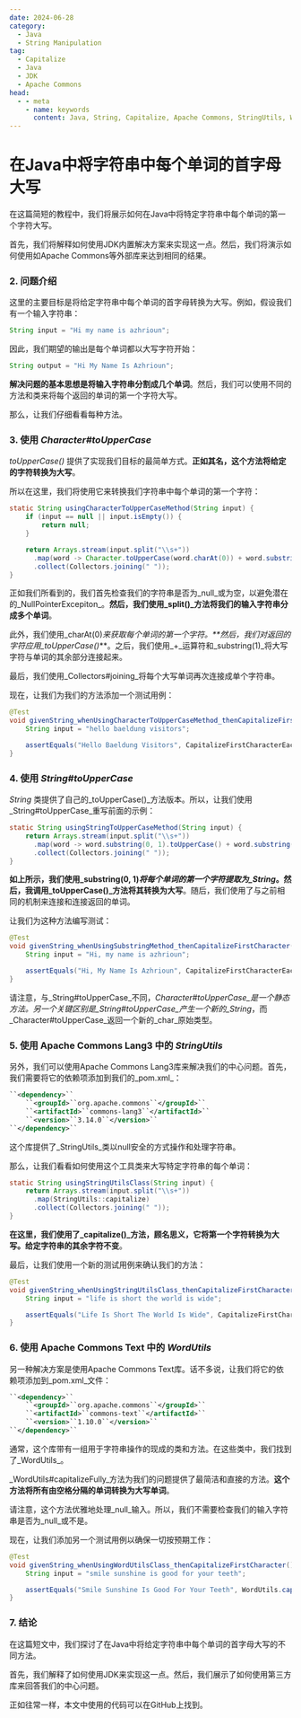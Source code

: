 ```yaml
---
date: 2024-06-28
category:
  - Java
  - String Manipulation
tag:
  - Capitalize
  - Java
  - JDK
  - Apache Commons
head:
  - - meta
    - name: keywords
      content: Java, String, Capitalize, Apache Commons, StringUtils, WordUtils
---
```


# 在Java中将字符串中每个单词的首字母大写

在这篇简短的教程中，我们将展示如何在Java中将特定字符串中每个单词的第一个字符大写。

首先，我们将解释如何使用JDK内置解决方案来实现这一点。然后，我们将演示如何使用如Apache Commons等外部库来达到相同的结果。

### 2. 问题介绍

这里的主要目标是将给定字符串中每个单词的首字母转换为大写。例如，假设我们有一个输入字符串：

```java
String input = "Hi my name is azhrioun";
```

因此，我们期望的输出是每个单词都以大写字符开始：

```java
String output = "Hi My Name Is Azhrioun";
```

**解决问题的基本思想是将输入字符串分割成几个单词**。然后，我们可以使用不同的方法和类来将每个返回的单词的第一个字符大写。

那么，让我们仔细看看每种方法。

### 3. 使用 _Character#toUpperCase_

_toUpperCase()_ 提供了实现我们目标的最简单方式。**正如其名，这个方法将给定的字符转换为大写**。

所以在这里，我们将使用它来转换我们字符串中每个单词的第一个字符：

```java
static String usingCharacterToUpperCaseMethod(String input) {
    if (input == null || input.isEmpty()) {
        return null;
    }

    return Arrays.stream(input.split("\\s+"))
      .map(word -> Character.toUpperCase(word.charAt(0)) + word.substring(1))
      .collect(Collectors.joining(" "));
}
```

正如我们所看到的，我们首先检查我们的字符串是否为_null_或为空，以避免潜在的_NullPointerExcepiton_。**然后，我们使用_split()_方法将我们的输入字符串分成多个单词**。

此外，我们使用_charAt(0)_来获取每个单词的第一个字符。**然后，我们对返回的字符应用_toUpperCase()_**。之后，我们使用_+_运算符和_substring(1)_将大写字符与单词的其余部分连接起来。

最后，我们使用_Collectors#joining_将每个大写单词再次连接成单个字符串。

现在，让我们为我们的方法添加一个测试用例：

```java
@Test
void givenString_whenUsingCharacterToUpperCaseMethod_thenCapitalizeFirstCharacter() {
    String input = "hello baeldung visitors";

    assertEquals("Hello Baeldung Visitors", CapitalizeFirstCharacterEachWordUtils.usingCharacterToUpperCaseMethod(input));
}
```

### 4. 使用 _String#toUpperCase_

_String_ 类提供了自己的_toUpperCase()_方法版本。所以，让我们使用_String#toUpperCase_重写前面的示例：

```java
static String usingStringToUpperCaseMethod(String input) {
    return Arrays.stream(input.split("\\s+"))
      .map(word -> word.substring(0, 1).toUpperCase() + word.substring(1))
      .collect(Collectors.joining(" "));
}
```

**如上所示，我们使用_substring(0, 1)_将每个单词的第一个字符提取为_String_。然后，我调用_toUpperCase()_方法将其转换为大写**。随后，我们使用了与之前相同的机制来连接和连接返回的单词。

让我们为这种方法编写测试：

```java
@Test
void givenString_whenUsingSubstringMethod_thenCapitalizeFirstCharacter() {
    String input = "Hi, my name is azhrioun";

    assertEquals("Hi, My Name Is Azhrioun", CapitalizeFirstCharacterEachWordUtils.usingStringToUpperCaseMethod(input));
}
```

请注意，与_String#toUpperCase_不同，_Character#toUpperCase_是一个静态方法。另一个关键区别是_String#toUpperCase_产生一个新的_String_，而_Character#toUpperCase_返回一个新的_char_原始类型。

### 5. 使用 Apache Commons Lang3 中的 _StringUtils_

另外，我们可以使用Apache Commons Lang3库来解决我们的中心问题。首先，我们需要将它的依赖项添加到我们的_pom.xml_：

```xml
``<dependency>``
    ``<groupId>``org.apache.commons``</groupId>``
    ``<artifactId>``commons-lang3``</artifactId>``
    ``<version>``3.14.0``</version>``
``</dependency>``
```

这个库提供了_StringUtils_类以null安全的方式操作和处理字符串。

那么，让我们看看如何使用这个工具类来大写特定字符串的每个单词：

```java
static String usingStringUtilsClass(String input) {
    return Arrays.stream(input.split("\\s+"))
      .map(StringUtils::capitalize)
      .collect(Collectors.joining(" "));
}
```

**在这里，我们使用了_capitalize()_方法，顾名思义，它将第一个字符转换为大写。给定字符串的其余字符不变**。

最后，让我们使用一个新的测试用例来确认我们的方法：

```java
@Test
void givenString_whenUsingStringUtilsClass_thenCapitalizeFirstCharacter() {
    String input = "life is short the world is wide";

    assertEquals("Life Is Short The World Is Wide", CapitalizeFirstCharacterEachWordUtils.usingStringUtilsClass(input));
}
```

### 6. 使用 Apache Commons Text 中的 _WordUtils_

另一种解决方案是使用Apache Commons Text库。话不多说，让我们将它的依赖项添加到_pom.xml_文件：

```xml
``<dependency>``
    ``<groupId>``org.apache.commons``</groupId>``
    ``<artifactId>``commons-text``</artifactId>``
    ``<version>``1.10.0``</version>``
``</dependency>``
```

通常，这个库带有一组用于字符串操作的现成的类和方法。在这些类中，我们找到了_WordUtils_。

_WordUtils#capitalizeFully_方法为我们的问题提供了最简洁和直接的方法。**这个方法将所有由空格分隔的单词转换为大写单词**。

请注意，这个方法优雅地处理_null_输入。所以，我们不需要检查我们的输入字符串是否为_null_或不是。

现在，让我们添加另一个测试用例以确保一切按预期工作：

```java
@Test
void givenString_whenUsingWordUtilsClass_thenCapitalizeFirstCharacter() {
    String input = "smile sunshine is good for your teeth";

    assertEquals("Smile Sunshine Is Good For Your Teeth", WordUtils.capitalizeFully(input));
}
```

### 7. 结论

在这篇短文中，我们探讨了在Java中将给定字符串中每个单词的首字母大写的不同方法。

首先，我们解释了如何使用JDK来实现这一点。然后，我们展示了如何使用第三方库来回答我们的中心问题。

正如往常一样，本文中使用的代码可以在GitHub上找到。